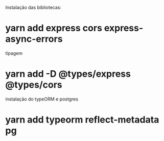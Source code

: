 Instalação das bibliotecas:

# yarn add express cors express-async-errors

tipagem

# yarn add -D @types/express @types/cors

instalação do typeORM e postgres

# yarn add typeorm reflect-metadata pg